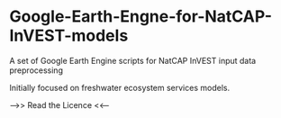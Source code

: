 # Google-Earth-Engne-for-NatCAP-InVEST-models
A set of Google Earth Engine scripts for NatCAP InVEST input data preprocessing</p>
Initially focused on freshwater ecosystem services models.

-->> Read the Licence <<--
